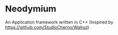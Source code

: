 # Neodymium
An Application framework written in C++ (Inspired by https://github.com/StudioCherno/Walnut)
